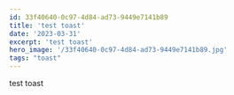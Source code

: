 ```yaml
---
id: 33f40640-0c97-4d84-ad73-9449e7141b89
title: 'test toast'
date: '2023-03-31'
excerpt: 'test toast'
hero_image: '/33f40640-0c97-4d84-ad73-9449e7141b89.jpg'
tags: "toast"
---
```


test toast
